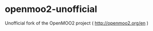 openmoo2-unofficial
===================

Unofficial fork of the OpenMOO2 project ( http://openmoo2.org/en )

